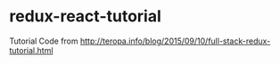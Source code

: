 # redux-react-tutorial
Tutorial Code from http://teropa.info/blog/2015/09/10/full-stack-redux-tutorial.html
